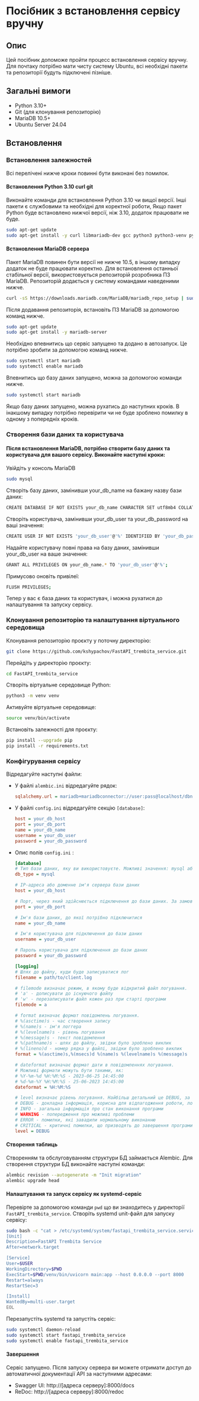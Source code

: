 # Посібник з встановлення сервісу вручну

## Опис 
Цей посібник допоможе пройти процесс встановлення сервісу вручну. Для почтаку потрібно мати чисту систему Ubuntu, 
всі необхідні пакети та репозиторії будуть підключені пізніше.

## Загальні вимоги
- Python 3.10+
- Git (для клонування репозиторію)
- MariaDB 10.5+
- Ubuntu Server 24.04

## Встановлення

### Встановлення залежностей
Всі перелічені нижче кроки повинні бути виконані без помилок.

#### Встановлення Python 3.10 curl git

Виконайте команди для встановлення Python 3.10 чи вищої версії. Інші пакети є службовими та необхідні для коректної роботи,
Якщо пакет Python буде встановлено нижчої версії, ніж 3.10, додаток працювати не буде.

```bash
sudo apt-get update
sudo apt-get install -y curl libmariadb-dev gcc python3 python3-venv python3-dev git
```

#### Встановлення MariaDB сервера

Пакет MariaDB повинен бути версії не нижче 10.5, в іншому випадку додаток не буде працювати коректно. 
Для встановлення останньої стабільної версії, використовується репозиторій розробника ПЗ MariaDB. 
Репозиторій додається у систему командами наведеними нижче.

```bash
curl -sS https://downloads.mariadb.com/MariaDB/mariadb_repo_setup | sudo bash
```

Після додавання репозиторія, встановіть ПЗ MariaDB за допомогою команд нижче.
```bash
sudo apt-get update
sudo apt-get install -y mariadb-server
```

Необхідно впевнитись що сервіс запущено та додано в автозапуск. Це потрібно зробити за допомогою команд нижче. 
```bash
sudo systemctl start mariadb
sudo systemctl enable mariadb
```

Впевнитись що базу даних запущено, можна за допомогою команди нижче. 
```bash
sudo systemctl start mariadb
```
Якщо базу даних запущено, можна рухатись до наступних кроків.
В інакшому випадку потрібно перевірити чи не буде зроблено помилку в одному з попередніх кроків.

### Створення бази даних та користувача
#### Після встановлення MariaDB, потрібно створити базу даних та користувача для вашого сервісу. Виконайте наступні кроки:

Увійдіть у консоль MariaDB
```bash
sudo mysql
```

Створіть базу даних, замінивши your_db_name на бажану назву бази даних:
```bash
CREATE DATABASE IF NOT EXISTS your_db_name CHARACTER SET utf8mb4 COLLATE utf8mb4_unicode_ci;
```

Створіть користувача, замінивши your_db_user та your_db_password на ваші значення:
```bash
CREATE USER IF NOT EXISTS 'your_db_user'@'%' IDENTIFIED BY 'your_db_password';
```

Надайте користувачу повні права на базу даних, замінивши your_db_user на ваше значення:
```bash
GRANT ALL PRIVILEGES ON your_db_name.* TO 'your_db_user'@'%';
```

Примусово оновіть привілеї:
```bash
FLUSH PRIVILEGES;
```
Тепер у вас є база даних та користувач, і можна рухатися до налаштування та запуску сервісу.

### Клонування репозиторію та налаштування віртуального середовища

Клонування репозиторію проєкту у поточну директорію:
```bash
git clone https://github.com/kshypachov/FastAPI_trembita_service.git
```

Перейдіть у директорію проєкту:
```bash
cd FastAPI_trembita_service
```

Створіть віртуальне середовище Python:
```bash
python3 -m venv venv
```

Активуйте віртуальне середовище:
```bash
source venv/bin/activate
```

Встановіть залежності для проєкту:
```bash
pip install --upgrade pip
pip install -r requirements.txt
```
### Конфігурування сервісу

Відредагуйте наступні файли:

- У файлі `alembic.ini` відредагуйте рядок:
  ```ini
  sqlalchemy.url = mariadb+mariadbconnector://user:pass@localhost/dbname
  ```
- У файлі `config.ini` відредагуйте секцію `[database]`:
  ```ini
  host = your_db_host
  port = your_db_port
  name = your_db_name
  username = your_db_user
  password = your_db_password
  ```

- Опис полів `config.ini` :

   ```ini
   [database]
   # Тип бази даних, яку ви використовуєте. Можливі значення: mysql або postgres
   db_type = mysql
   
   # IP-адреса або доменне ім'я сервера бази даних
   host = your_db_host
   
   # Порт, через який здійснюється підключення до бази даних. За замовчуванням для MySQL це 3306
   port = your_db_port
   
   # Ім'я бази даних, до якої потрібно підключитися
   name = your_db_name
   
   # Ім'я користувача для підключення до бази даних
   username = your_db_user
   
   # Пароль користувача для підключення до бази даних
   password = your_db_password
   
   [logging]
   # Шлях до файлу, куди буде записуватися лог
   filename = path/to/client.log
   
   # filemode визначає режим, в якому буде відкритий файл логування.
   # 'a' - дописувати до існуючого файлу
   # 'w' - перезаписувати файл кожен раз при старті програми
   filemode = a
   
   # format визначає формат повідомлень логування.
   # %(asctime)s - час створення запису
   # %(name)s - ім'я логгера
   # %(levelname)s - рівень логування
   # %(message)s - текст повідомлення
   # %(pathname)s - шлях до файлу, звідки було зроблено виклик
   # %(lineno)d - номер рядка у файлі, звідки було зроблено виклик
   format = %(asctime)s,%(msecs)d %(name)s %(levelname)s %(message)s
   
   # dateformat визначає формат дати в повідомленнях логування.
   # Можливі формати можуть бути такими, як:
   # %Y-%m-%d %H:%M:%S - 2023-06-25 14:45:00
   # %d-%m-%Y %H:%M:%S - 25-06-2023 14:45:00
   dateformat = %H:%M:%S
   
   # level визначає рівень логування. Найбільш детальний це DEBUG, за замовчуванням INFO
   # DEBUG - докладна інформація, корисна для відлагодження роботи, логується вміст запитів та відповідей
   # INFO - загальна інформація про стан виконання програми
   # WARNING - попередження про можливі проблеми
   # ERROR - помилки, які завадили нормальному виконанню
   # CRITICAL - критичні помилки, що призводять до завершення програми
   level = DEBUG
   ```

#### Створення таблиць

Створенням та обслуговуванням структури БД займається Alembic. Для створення структури БД виконайте наступні команди:

```bash
alembic revision --autogenerate -m "Init migration"
alembic upgrade head
```

#### Налаштування та запуск сервісу як systemd-сервіс
Перевірте за допомогою команди `pwd` що ви знаходитесь у директорії `FastAPI_trembita_service`. 
Створіть systemd unit-файл для запуску сервісу:

```bash
sudo bash -c "cat > /etc/systemd/system/fastapi_trembita_service.service" << EOL
[Unit]
Description=FastAPI Trembita Service
After=network.target

[Service]
User=$USER
WorkingDirectory=$PWD
ExecStart=$PWD/venv/bin/uvicorn main:app --host 0.0.0.0 --port 8000
Restart=always
RestartSec=3

[Install]
WantedBy=multi-user.target
EOL
```

Перезапустіть systemd та запустіть сервіс:
```bash
sudo systemctl daemon-reload
sudo systemctl start fastapi_trembita_service
sudo systemctl enable fastapi_trembita_service
```

#### Завершення
Сервіс запущено. Після запуску сервера ви можете отримати доступ до автоматичної документації API за наступними адресами:

- Swagger UI: http://[адреса серверу]:8000/docs
- ReDoc: http://[адреса серверу]:8000/redoc
